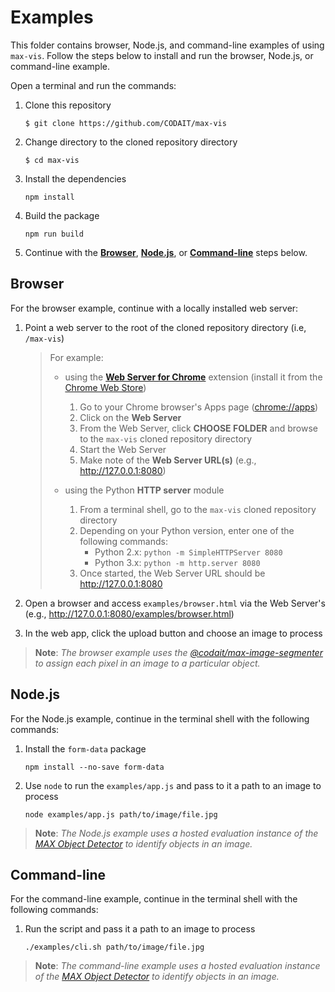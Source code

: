 # Examples

This folder contains browser, Node.js, and command-line examples of using `max-vis`.
Follow the steps below to install and run the browser, Node.js, or command-line example.

Open a terminal and run the commands:

1. Clone this repository  
    ```
    $ git clone https://github.com/CODAIT/max-vis
    ```
    
1. Change directory to the cloned repository directory  
    ```
    $ cd max-vis
    ```
    
1. Install the dependencies  
    ```
    npm install
    ```
    
1. Build the package  
    ```
    npm run build
    ```
    
1. Continue with the **[Browser](#Browser)**, **[Node.js](#Node.js)**, or **[Command-line](#Command-line)** steps below.  

## Browser

For the browser example, continue with a locally installed web server:

1. Point a web server to the root of the cloned repository directory (i.e, `/max-vis`)

    > For example: 
    >  
    > - using the **[Web Server for Chrome](https://github.com/kzahel/web-server-chrome)** extension (install it from the [Chrome Web Store](https://chrome.google.com/webstore/detail/web-server-for-chrome/ofhbbkphhbklhfoeikjpcbhemlocgigb))
    >   
    >   1. Go to your Chrome browser's Apps page ([chrome://apps](chrome://apps))
    >   1. Click on the **Web Server**
    >   1. From the Web Server, click **CHOOSE FOLDER** and browse to the `max-vis` cloned repository directory
    >   1. Start the Web Server
    >   1. Make note of the **Web Server URL(s)** (e.g., http://127.0.0.1:8080)
    >   
    > - using the Python **HTTP server** module
    >   
    >   1. From a terminal shell, go to the `max-vis` cloned repository directory
    >   1. Depending on your Python version, enter one of the following commands:
    >       - Python 2.x: `python -m SimpleHTTPServer 8080`
    >       - Python 3.x: `python -m http.server 8080`
    >   1. Once started, the Web Server URL should be http://127.0.0.1:8080
    >   

1. Open a browser and access `examples/browser.html` via the Web Server's (e.g., http://127.0.0.1:8080/examples/browser.html)

1. In the web app, click the upload button and choose an image to process  

> **Note**: _The browser example uses the [@codait/max-image-segmenter](https://www.npmjs.com/package/@codait/max-image-segmenter) to assign each pixel in an image to a particular object._

## Node.js

For the Node.js example, continue in the terminal shell with the following commands:

1. Install the `form-data` package  
    ```
    npm install --no-save form-data
    ```
    
1. Use `node` to run the `examples/app.js` and pass to it a path to an image to process  
    ```
    node examples/app.js path/to/image/file.jpg
    ```

> **Note**: _The Node.js example uses a hosted evaluation instance of the [MAX Object Detector](https://github.com/IBM/MAX-Object-Detector) to identify objects in an image._  

## Command-line

For the command-line example, continue in the terminal shell with the following commands:

1. Run the script and pass it a path to an image to process
    ```
    ./examples/cli.sh path/to/image/file.jpg
    ```  

> **Note**: _The command-line example uses a hosted evaluation instance of the [MAX Object Detector](https://github.com/IBM/MAX-Object-Detector) to identify objects in an image._  
